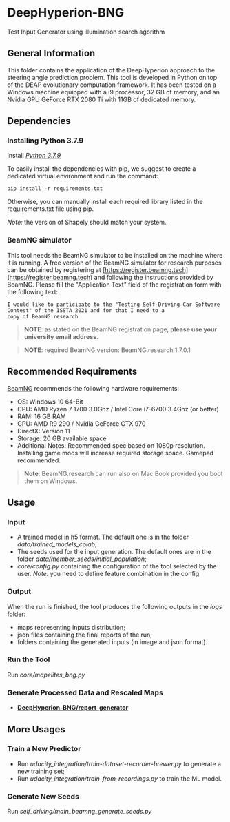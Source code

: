 # DeepHyperion-BNG

Test Input Generator using illumination search agorithm

## General Information ##
This folder contains the application of the DeepHyperion approach to the steering angle prediction problem.
This tool is developed in Python on top of the DEAP evolutionary computation framework. It has been tested on a Windows machine equipped with a i9 processor, 32 GB of memory, and an Nvidia GPU GeForce RTX 2080 Ti with 11GB of dedicated memory.

## Dependencies ##

### Installing Python 3.7.9 ###

Install [_Python 3.7.9_](https://www.python.org/ftp/python/3.7.9/python-3.7.9-amd64.exe)

To easily install the dependencies with pip, we suggest to create a dedicated virtual environment and run the command:

```pip install -r requirements.txt```

Otherwise, you can manually install each required library listed in the requirements.txt file using pip.

_Note:_ the version of Shapely should match your system.


### BeamNG simulator ###

This tool needs the BeamNG simulator to be installed on the machine where it is running. 
A free version of the BeamNG simulator for research purposes can be obtained by registering at [https://register.beamng.tech](https://register.beamng.tech) and following the instructions provided by BeamNG. Please fill the "Application Text" field of the registration form with the following text:

```
I would like to participate to the "Testing Self-Driving Car Software
Contest" of the ISSTA 2021 and for that I need to a
copy of BeamNG.research
```

> **NOTE**: as stated on the BeamNG registration page, **please use your university email address**.

> **NOTE**: required BeamNG version: BeamNG.research 1.7.0.1

## Recommended Requirements ##

[BeamNG](https://wiki.beamng.com/Requirements) recommends the following hardware requirements:

* OS: Windows 10 64-Bit
* CPU: AMD Ryzen 7 1700 3.0Ghz / Intel Core i7-6700 3.4Ghz (or better)
* RAM: 16 GB RAM
* GPU: AMD R9 290 / Nvidia GeForce GTX 970
* DirectX: Version 11
* Storage: 20 GB available space
* Additional Notes: Recommended spec based on 1080p resolution. Installing game mods will increase required storage space. Gamepad recommended.

>**Note**: BeamNG.research can run also on Mac Book provided you boot them on Windows.

## Usage ##

### Input ###

* A trained model in h5 format. The default one is in the folder _data/trained_models_colab_;
* The seeds used for the input generation. The default ones are in the folder _data/member_seeds/initial_population_;
* _core/config.py_ containing the configuration of the tool selected by the user. 
_Note:_ you need to define feature combination in the config

### Output ###
When the run is finished, the tool produces the following outputs in the _logs_ folder:
* maps representing inputs distribution;
* json files containing the final reports of the run;
* folders containing the generated inputs (in image and json format).

### Run the Tool ###
Run _core/mapelites_bng.py_

### Generate Processed Data and Rescaled Maps ###

* [__DeepHyperion-BNG/report_generator__](/DeepHyperion-BNG/report_generator)



## More Usages ##

### Train a New Predictor ###

* Run _udacity_integration/train-dataset-recorder-brewer.py_  to generate a new training set;
* Run _udacity_integration/train-from-recordings.py_  to train the ML model.

### Generate New Seeds ###

Run _self_driving/main_beamng_generate_seeds.py_
